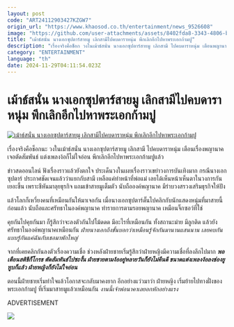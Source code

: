 ```yaml
---
layout: post
code: "ART24112903427KZGW7"
origin_url: "https://www.khaosod.co.th/entertainment/news_9526608"
image: "https://github.com/user-attachments/assets/8402fda8-3343-4806-b82a-ea7dcfdefbb3"
title: "เม้าธ์สนั่น นางเอกซุปตาร์สายมู เลิกสามีไปคบดาราหนุ่ม พีกเลิกอีกไปหาพระเอกก้ามปู"
description: "เรื่องจริงคือช็อก วงในเม้าธ์สนั่น นางเอกซุปตาร์สายมู เลิกสามี ไปคบดาราหนุ่ม เตือนพญานาค เจอตัดสัมพันธ์ แต่งเพลงง้อก็ไม่ใจอ่อน พีกเลิกอีกไปหาพระเอกก้ามปู"
category: "ENTERTAINMENT"
language: "th"
date: 2024-11-29T04:11:54.023Z
---
```


# เม้าธ์สนั่น นางเอกซุปตาร์สายมู เลิกสามีไปคบดาราหนุ่ม พีกเลิกอีกไปหาพระเอกก้ามปู

[![เม้าธ์สนั่น นางเอกซุปตาร์สายมู เลิกสามีไปคบดาราหนุ่ม พีกเลิกอีกไปหาพระเอกก้ามปู](https://www.khaosod.co.th/wpapp/uploads/2024/11/suptaractressserpent2911679998.jpg "เม้าธ์สนั่น นางเอกซุปตาร์สายมู เลิกสามีไปคบดาราหนุ่ม พีกเลิกอีกไปหาพระเอกก้ามปู")](https://www.khaosod.co.th/wpapp/uploads/2024/11/suptaractressserpent2911679998.jpg)

เรื่องจริงคือช็อกนะ วงในเม้าธ์สนั่น นางเอกซุปตาร์สายมู เลิกสามี ไปคบดาราหนุ่ม เตือนเรื่องพญานาค เจอตัดสัมพันธ์ แต่งเพลงง้อก็ไม่ใจอ่อน พีกเลิกอีกไปหาพระเอกก้ามปูแล้ว

ข่าวสดออนไลน์ ฟังเรื่องราวแล้วยังตกใจ ประเด็นวงในเผยเรื่องราวเขย่าวงการบันเทิงมาก กรณีนางเอกซุปตาร์ ประกาศชัดเจนแล้วว่าแยกกับสามี เหลือแค่ทำหน้าที่พ่อแม่ เลยได้เห็นหน้าเห็นตาในวงการกันเยอะขึ้น เพราะชีหันมาลุยธุรกิจ แถมเข้าสายมูเต็มตัว นับถือองค์พญานาค มีรำบวงสรวงเสริมธุรกิจให้ปัง

แล้วโลกก็เหวี่ยงคนที่เหมือนกันให้มาเจอกัน เมื่อนางเอกซุปตาร์ดั๊นไปคลิกกับนักแสดงหนุ่มที่มาสายนี้ก่อนแล้ว นับถือและศรัทธาในองค์พญานาค ทำรายการตามรอยพญานาค เหมือนจิ๊กซอว์ที่ใช่

คุยกันไปคุยกันมา ก็รู้สึกว่าจะลงตัวกันไปโม้ดดด มีอะไรที่เหมือนกัน ทั้งสถานะม่าย มีลูกติด แล้วยังศรัทธาในองค์พญานาคเหมือนกัน _ฝ่ายนางเอกถึงขั้นบอกว่าเหมือนรู้จักกันมานานแสนนาน เลยคบกันแบบรู้กันแค่ฉันกับเธอมาพักใหญ่_

จากที่เคยคลิกกันลงตัวเรื่องความเชื่อ ช่วงหลังฝ่ายชายเริ่มรู้สึกว่าฝ่ายหญิงมีความเชื่อที่ลงลึกไปมาก **_พอเตือนสติชีก็โกรธ ตัดสัมพันธ์ไปซะงั้น ฝ่ายชายตามง้ออยู่หลายวันก็ยังไม่คืนดี ขนาดแต่งเพลงง้อลงช่องยูทูบก็แล้ว ฝ่ายหญิงก็ยังไม่ใจอ่อน_**

ตอนนี้ฝ่ายชายเริ่มทำใจแล้วโอกาสจะกลับมาคงยาก อีกอย่างแว่วมาว่า ฝ่ายหญิง เริ่มย้ายไปทางฝั่งของ พระเอกก้ามปู ที่เริ่มมาสายมูแล้วเหมือนกัน _งานนี้เจ้าพ่อนาคาเลยอกหักอย่างแรง_

ADVERTISEMENT

[![](https://www.khaosod.co.th/wpapp/uploads/2024/11/suptaractressserpent2911671.jpg)](https://www.khaosod.co.th/wpapp/uploads/2024/11/suptaractressserpent2911671.jpg)